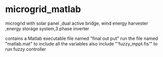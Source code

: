# microgrid_matlab
microgrid with solar panel ,dual active bridge, wind energy harvester ,energy storage system,3 phase inverter

contains a Matlab executable file named "final out put"
run the file named "matlab.mat" to include all the variables 
also include "'fuzzy_mppt.fis'" to run fuzzy controller


